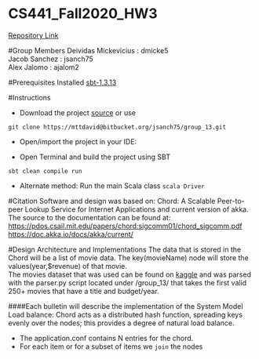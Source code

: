 # CS441_Fall2020_HW3
[Repository Link](https://bitbucket.org/jsanch75/group_13/src/master/)

#Group Members
Deividas Mickevicius : dmicke5 <br>
Jacob Sanchez : jsanch75 <br>
Alex Jalomo : ajalom2 <br>

#Prerequisites
Installed [sbt-1.3.13](https://www.scala-sbt.org/download.html) 

#Instructions
* Download the project [source](https://bitbucket.org/jsanch75/group_13/src/master/) or use

`git clone https://mttdavid@bitbucket.org/jsanch75/group_13.git`

* Open/import the project in your IDE:

* Open Terminal and build the project using SBT

`sbt clean compile run`

* Alternate method: Run the main Scala class 
``scala
Driver
``

#Citation
Software and design was based on: Chord: A Scalable Peer-to-peer Lookup Service for Internet Applications and current version of akka.
The source to the documentation can be found at:  <br>
https://pdos.csail.mit.edu/papers/chord:sigcomm01/chord_sigcomm.pdf <br>
https://doc.akka.io/docs/akka/current/


#Design Architecture and Implementations
The data that is stored in the Chord will be a list of movie data.
The key(movieName) node will store the values(year,$revenue) of that movie. <br>
The movies dataset that was used can be found on [kaggle](https://www.kaggle.com/rounakbanik/the-movies-dataset?select=movies_metadata.csv)
and was parsed with the parser.py script located under /group_13/ that takes the first valid 250+ movies that have a title and budget/year.

####Each bulletin will describe the implementation of the System Model
Load balance: Chord acts as a distributed hash function,
spreading keys evenly over the nodes; this provides a degree
of natural load balance.

* The application.conf contains N entries for the chord.
* For each item or for a subset of items we `join` the nodes

